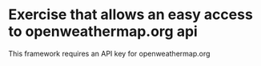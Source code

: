 # Exercise that allows an easy access to openweathermap.org api

This framework requires an API key for openweathermap.org
